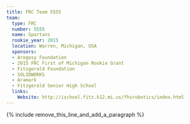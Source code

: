 ```yaml
---
title: FRC Team 5555
team:
  type: FRC
  number: 5555
  name: Spartans
  rookie_year: 2015
  location: Warren, Michigan, USA
  sponsors:
  - Arogosy Foundation
  - 2015 FRC First of Michigan Rookie Grant
  - Fitzgerald Foundation
  - SOLIDWORKS
  - Aramark
  - Fitzgerald Senior High School
  links:
    Website: http://ischool.fitz.k12.mi.us/fhsrobotics/index.html
---
```


{% include remove_this_line_and_add_a_paragraph %}